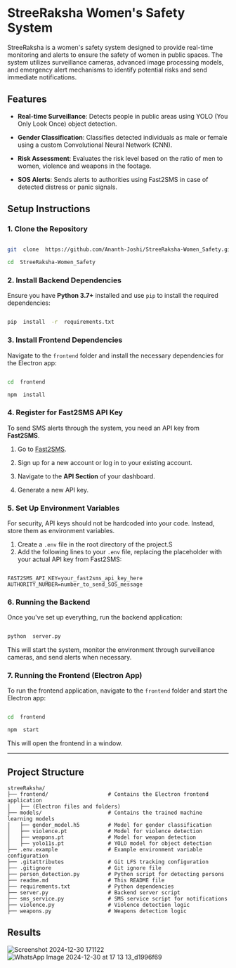 # StreeRaksha Women's Safety System
StreeRaksha is a women's safety system designed to provide real-time monitoring and alerts to ensure the safety of women in public spaces. The system utilizes surveillance cameras, advanced image processing models, and emergency alert mechanisms to identify potential risks and send immediate notifications.

## Features

-  **Real-time Surveillance**: Detects people in public areas using YOLO (You Only Look Once) object detection.

-  **Gender Classification**: Classifies detected individuals as male or female using a custom Convolutional Neural Network (CNN).

-  **Risk Assessment**: Evaluates the risk level based on the ratio of men to women, violence and weapons in the footage.

-  **SOS Alerts**: Sends alerts to authorities using Fast2SMS in case of detected distress or panic signals.

## Setup Instructions

### 1. Clone the Repository

```bash

git  clone  https://github.com/Ananth-Joshi/StreeRaksha-Women_Safety.git

cd  StreeRaksha-Women_Safety

```
### 2. Install Backend Dependencies
Ensure you have **Python 3.7+** installed and use `pip` to install the required dependencies:

```bash

pip  install  -r  requirements.txt

```

### 3. Install Frontend Dependencies

Navigate to the `frontend` folder and install the necessary dependencies for the Electron app:

```bash

cd  frontend

npm  install

```

### 4. Register for Fast2SMS API Key

To send SMS alerts through the system, you need an API key from **Fast2SMS**.

1. Go to [Fast2SMS](https://fast2sms.com/).

2. Sign up for a new account or log in to your existing account.

3. Navigate to the **API Section** of your dashboard.

4. Generate a new API key.

### 5. Set Up Environment Variables

For security, API keys should not be hardcoded into your code. Instead, store them as environment variables.

1. Create a `.env` file in the root directory of the project.S
2. Add the following lines to your `.env` file, replacing the placeholder with your actual API key from Fast2SMS:

```

FAST2SMS_API_KEY=your_fast2sms_api_key_here
AUTHORITY_NUMBER=number_to_send_SOS_message 

```

### 6. Running the Backend

Once you've set up everything, run the backend application:

```bash

python  server.py

```
This will start the system, monitor the environment through surveillance cameras, and send alerts when necessary.

### 7. Running the Frontend (Electron App)
To run the frontend application, navigate to the `frontend` folder and start the Electron app:


```bash

cd  frontend

npm  start

```
This will open the frontend in a window.
  
---
## Project Structure

```
streeRaksha/
├── frontend/                   # Contains the Electron frontend application
│   ├── (Electron files and folders)
├── models/                     # Contains the trained machine learning models
│   ├── gender_model.h5         # Model for gender classification
│   ├── violence.pt             # Model for violence detection
│   ├── weapons.pt              # Model for weapon detection
│   ├── yolo11s.pt              # YOLO model for object detection
├── .env.example                # Example environment variable configuration
├── .gitattributes              # Git LFS tracking configuration
├── .gitignore                  # Git ignore file
├── person_detection.py         # Python script for detecting persons
├── readme.md                   # This README file
├── requirements.txt            # Python dependencies
├── server.py                   # Backend server script
├── sms_service.py              # SMS service script for notifications
├── violence.py                 # Violence detection logic
├── weapons.py                  # Weapons detection logic
```

## Results

![Screenshot 2024-12-30 171122](https://github.com/user-attachments/assets/2f854148-1583-41e7-936a-02074ddda484)
![WhatsApp Image 2024-12-30 at 17 13 13_d1996f69](https://github.com/user-attachments/assets/a56b4010-f90c-4571-b2a1-22967a6d5612)



